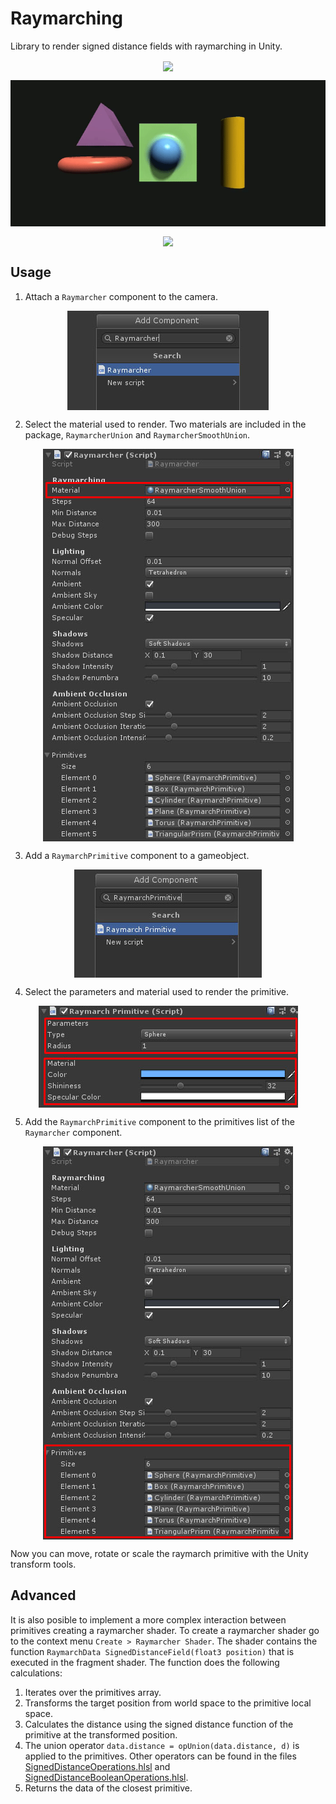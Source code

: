 # Raymarching

Library to render signed distance fields with raymarching in Unity.

<p align="center"><img align="center" src="Documentation~/example1.gif"></p>
<p align="center"><img align="center" src="Documentation~/example2.gif"></p>
<p align="center"><img align="center" src="Documentation~/example3.gif"></p>

## Usage

1. Attach a `Raymarcher` component to the camera.

<p align="center"><img align="center" src="Documentation~/add_raymarcher.jpg"></p>

2. Select the material used to render. Two materials are included in the package, `RaymarcherUnion` and `RaymarcherSmoothUnion`.

<p align="center"><img align="center" src="Documentation~/raymarcher_material.jpg"></p>

3. Add a `RaymarchPrimitive` component to a gameobject.

<p align="center"><img align="center" src="Documentation~/add_raymarch_primitive.jpg"></p>

4. Select the parameters and material used to render the primitive.

<p align="center"><img align="center" src="Documentation~/raymarch_primitive_parameters_material.jpg"></p>

5. Add the `RaymarchPrimitive` component to the primitives list of the `Raymarcher` component.

<p align="center"><img align="center" src="Documentation~/raymarcher_primitives.jpg"></p>

Now you can move, rotate or scale the raymarch primitive with the Unity transform tools.

## Advanced

It is also posible to implement a more complex interaction between primitives creating a raymarcher shader. To create a raymarcher shader go to the context menu `Create > Raymarcher Shader`. The shader contains the function `RaymarchData SignedDistanceField(float3 position)` that is executed in the fragment shader. The function does the following calculations:

1. Iterates over the primitives array.
2. Transforms the target position from world space to the primitive local space.
3. Calculates the distance using the signed distance function of the primitive at the transformed position.
4. The union operator `data.distance = opUnion(data.distance, d)` is applied to the primitives. Other operators can be found in the files [SignedDistanceOperations.hlsl](ShaderLibrary/SignedDistanceOperations.hlsl) and [SignedDistanceBooleanOperations.hlsl](ShaderLibrary/SignedDistanceBooleanOperations.hlsl).
5. Returns the data of the closest primitive.
